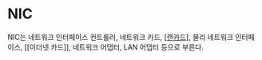 # NIC

NIC는 네트워크 인터페이스 컨트롤러, 네트워크 카드, [[랜카드]](속어), 물리 네트워크 인터페이스, [[이더넷 카드]], 네트워크 어댑터, LAN 어댑터 등으로 부른다.  